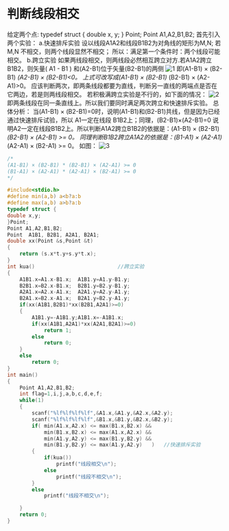 # 判断线段相交

给定两个点:
typedef  struct {
  double  x, y;
} Point;
Point A1,A2,B1,B2;
首先引入两个实验：
a.快速排斥实验
设以线段A1A2和线段B1B2为对角线的矩形为M,N;
若M,N 不相交，则两个线段显然不相交；
所以：满足第一个条件时：两个线段可能相交。
b.跨立实验
如果两线段相交，则两线段必然相互跨立对方.若A1A2跨立B1B2，则矢量( A1 - B1 ) 和(A2-B1)位于矢量(B2-B1)的两侧
![1](https://img-my.csdn.net/uploads/201204/10/1334026912_8315.png)
即(A1-B1) × (B2-B1) *(A2-B1) × (B2-B1)<0。
上式可改写成(A1-B1) × (B2-B1)* (B2-B1) × (A2-A1)>0。
应该判断两次，即两条线段都要为直线，判断另一直线的两端点是否在它两边，若是则两线段相交。
若积极满跨立实验是不行的，如下面的情况：
![2](https://img-my.csdn.net/uploads/201204/10/1334026917_9972.png)
即两条线段在同一条直线上。所以我们要同时满足两次跨立和快速排斥实验。
总体分析：
当(A1-B1) × (B2-B1)=0时，说明(A1-B1)和(B2-B1)共线，但是因为已经通过快速排斥试验，所以 A1一定在线段 B1B2上；同理，(B2-B1)×(A2-B1)=0 说明A2一定在线段B1B2上。所以判断A1A2跨立B1B2的依据是：(A1-B1) × (B2-B1) *(B2-B1) × (A2-B1) >= 0。
同理判断B1B2跨立A1A2的依据是：(B1-A1) × (A2-A1)* (A2-A1) × (B2-A1) >= 0。
如图：
![3](https://img-my.csdn.net/uploads/201204/10/1334026930_3073.png)

```C
/*
(A1-B1) × (B2-B1) * (B2-B1) × (A2-A1) >= 0
(B1-A1) × (A2-A1) * (A2-A1) × (B2-A1) >= 0
*/

#include<stdio.h>
#define min(a,b) a<b?a:b
#define max(a,b) a>b?a:b
typedef struct {
double x,y;
}Point;
Point A1,A2,B1,B2;
Point  A1B1, B2B1, A2A1, B2A1;
double xx(Point &s,Point &t)
{
    return (s.x*t.y+s.y*t.x);
}
int kua()                           //跨立实验
{
    A1B1.x=A1.x-B1.x;  A1B1.y=A1.y-B1.y;
    B2B1.x=B2.x-B1.x;  B2B1.y=B2.y-B1.y;
    A2A1.x=A2.x-A1.x;  A2A1.y=A2.y-A1.y;
    B2A1.x=B2.x-A1.x;  B2A1.y=B2.y-A1.y;
    if(xx(A1B1,B2B1)*xx(B2B1,A2A1)>=0)
    {
        A1B1.y=-A1B1.y;A1B1.x=-A1B1.x;
        if(xx(A1B1,A2A1)*xx(A2A1,B2A1)>=0)
            return 1;
        else
            return 0;
    }
    else
        return 0;
}
int main()
{
    Point A1,A2,B1,B2;
    int flag=1,i,j,a,b,c,d,e,f;
    while(1)
    {
        scanf("%lf%lf%lf%lf",&A1.x,&A1.y,&A2.x,&A2.y);
        scanf("%lf%lf%lf%lf",&B1.x,&B1.y,&B2.x,&B2.y);
        if( min(A1.x,A2.x) <= max(B1.x,B2.x) &&
            min(B1.x,B2.x) <= max(A1.x,A2.x) &&
            min(A1.y,A2.y) <= max(B1.y,B2.y) &&
            min(B1.y,B2.y) <= max(A1.y,A2.y)   )   //快速排斥实验
        {
            if(kua())
                printf("线段相交\n");
            else
                printf("线段不相交\n");
        }
        else
            printf("线段不相交\n");

    }
    return 0;
}
